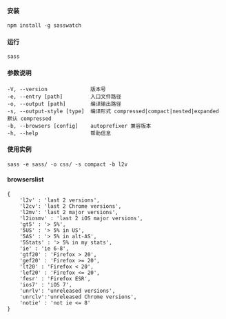 #### 安装

    npm install -g sasswatch



#### 运行

    sass


#### 参数说明


    -V, --version              版本号
    -e, --entry [path]         入口文件路径
    -o, --output [path]        编译输出路径
    -s, --output-style [type]  编译形式 compressed|compact|nested|expanded 默认 compressed
    -b, --browsers [config]    autoprefixer 兼容版本
    -h, --help                 帮助信息


#### 使用实例

    sass -e sass/ -o css/ -s compact -b l2v


#### browserslist

    {
        'l2v' : 'last 2 versions',
        'l2cv': 'last 2 Chrome versions',
        'l2mv': 'last 2 major versions',
        'l2iosmv' : 'last 2 iOS major versions',
        'gt5' : '> 5%',
        '5US' : '> 5% in US',
        '5AS' : '> 5% in alt-AS',
        '5Stats' : '> 5% in my stats',
        'ie' : 'ie 6-8',
        'gtf20' : 'Firefox > 20',
        'gef20' : 'Firefox >= 20',
        'lt20' : 'Firefox < 20',
        'lef20' : 'Firefox <= 20',
        'fesr' : 'Firefox ESR',
        'ios7' : 'iOS 7',
        'unrlv': 'unreleased versions',
        'unrclv':'unreleased Chrome versions',
        'notie' : 'not ie <= 8'
    }
